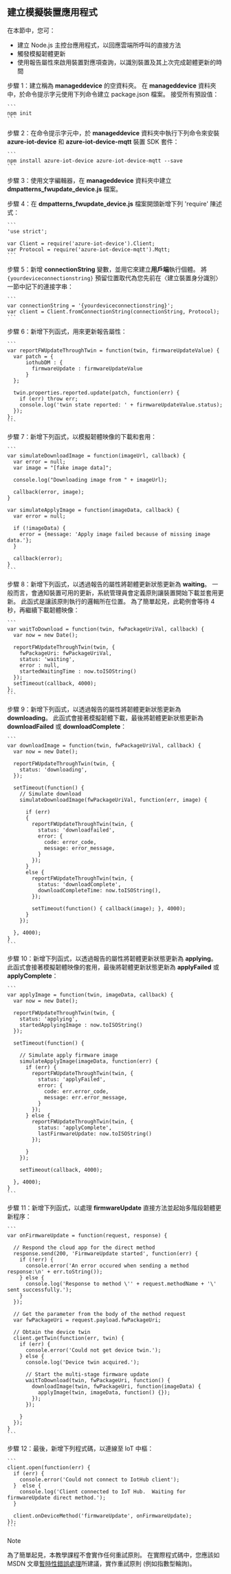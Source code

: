 ## <a name="create-a-simulated-device-app"></a>建立模擬裝置應用程式
在本節中，您可：

* 建立 Node.js 主控台應用程式，以回應雲端所呼叫的直接方法
* 觸發模擬韌體更新
* 使用報告屬性來啟用裝置對應項查詢，以識別裝置及其上次完成韌體更新的時間

步驟 1：建立稱為 **manageddevice** 的空資料夾。  在 **manageddevice** 資料夾中，於命令提示字元使用下列命令建立 package.json 檔案。 接受所有預設值：
   
    ```
    npm init
    ```

步驟 2：在命令提示字元中，於 **manageddevice** 資料夾中執行下列命令來安裝 **azure-iot-device** 和 **azure-iot-device-mqtt** 裝置 SDK 套件：
   
    ```
    npm install azure-iot-device azure-iot-device-mqtt --save
    ```

步驟 3：使用文字編輯器，在 **manageddevice** 資料夾中建立 **dmpatterns_fwupdate_device.js** 檔案。

步驟 4：在 **dmpatterns_fwupdate_device.js** 檔案開頭新增下列 'require' 陳述式：
   
    ```
    'use strict';
   
    var Client = require('azure-iot-device').Client;
    var Protocol = require('azure-iot-device-mqtt').Mqtt;
    ```
步驟 5：新增 **connectionString** 變數，並用它來建立**用戶端**執行個體。 將 `{yourdeviceconnectionstring}` 預留位置取代為您先前在〈建立裝置身分識別〉一節中記下的連接字串：
   
    ```
    var connectionString = '{yourdeviceconnectionstring}';
    var client = Client.fromConnectionString(connectionString, Protocol);
    ```

步驟 6：新增下列函式，用來更新報告屬性：
   
    ```
    var reportFWUpdateThroughTwin = function(twin, firmwareUpdateValue) {
      var patch = {
          iothubDM : {
            firmwareUpdate : firmwareUpdateValue
          }
      };
   
      twin.properties.reported.update(patch, function(err) {
        if (err) throw err;
        console.log('twin state reported: ' + firmwareUpdateValue.status);
      });
    };
    ```

步驟 7：新增下列函式，以模擬韌體映像的下載和套用：
   
    ```
    var simulateDownloadImage = function(imageUrl, callback) {
      var error = null;
      var image = "[fake image data]";
   
      console.log("Downloading image from " + imageUrl);
   
      callback(error, image);
    }
   
    var simulateApplyImage = function(imageData, callback) {
      var error = null;
   
      if (!imageData) {
        error = {message: 'Apply image failed because of missing image data.'};
      }
   
      callback(error);
    }
    ```

步驟 8：新增下列函式，以透過報告的屬性將韌體更新狀態更新為 **waiting**。 一般而言，會通知裝置可用的更新，系統管理員會定義原則讓裝置開始下載並套用更新。 此函式是讓該原則執行的邏輯所在位置。 為了簡單起見，此範例會等待 4 秒，再繼續下載韌體映像：
   
    ```
    var waitToDownload = function(twin, fwPackageUriVal, callback) {
      var now = new Date();
   
      reportFWUpdateThroughTwin(twin, {
        fwPackageUri: fwPackageUriVal,
        status: 'waiting',
        error : null,
        startedWaitingTime : now.toISOString()
      });
      setTimeout(callback, 4000);
    };
    ```

步驟 9：新增下列函式，以透過報告的屬性將韌體更新狀態更新為 **downloading**。 此函式會接著模擬韌體下載，最後將韌體更新狀態更新為 **downloadFailed** 或 **downloadComplete**：
   
    ```
    var downloadImage = function(twin, fwPackageUriVal, callback) {
      var now = new Date();   
   
      reportFWUpdateThroughTwin(twin, {
        status: 'downloading',
      });
   
      setTimeout(function() {
        // Simulate download
        simulateDownloadImage(fwPackageUriVal, function(err, image) {
   
          if (err)
          {
            reportFWUpdateThroughTwin(twin, {
              status: 'downloadfailed',
              error: {
                code: error_code,
                message: error_message,
              }
            });
          }
          else {        
            reportFWUpdateThroughTwin(twin, {
              status: 'downloadComplete',
              downloadCompleteTime: now.toISOString(),
            });
   
            setTimeout(function() { callback(image); }, 4000);   
          }
        });
   
      }, 4000);
    }
    ```

步驟 10：新增下列函式，以透過報告的屬性將韌體更新狀態更新為 **applying**。 此函式會接著模擬韌體映像的套用，最後將韌體更新狀態更新為 **applyFailed** 或 **applyComplete**：
    
    ```
    var applyImage = function(twin, imageData, callback) {
      var now = new Date();   
    
      reportFWUpdateThroughTwin(twin, {
        status: 'applying',
        startedApplyingImage : now.toISOString()
      });
    
      setTimeout(function() {
    
        // Simulate apply firmware image
        simulateApplyImage(imageData, function(err) {
          if (err) {
            reportFWUpdateThroughTwin(twin, {
              status: 'applyFailed',
              error: {
                code: err.error_code,
                message: err.error_message,
              }
            });
          } else { 
            reportFWUpdateThroughTwin(twin, {
              status: 'applyComplete',
              lastFirmwareUpdate: now.toISOString()
            });    
    
          }
        });
    
        setTimeout(callback, 4000);
    
      }, 4000);
    }
    ```

步驟 11：新增下列函式，以處理 **firmwareUpdate** 直接方法並起始多階段韌體更新程序：
    
    ```
    var onFirmwareUpdate = function(request, response) {
    
      // Respond the cloud app for the direct method
      response.send(200, 'FirmwareUpdate started', function(err) {
        if (!err) {
          console.error('An error occured when sending a method response:\n' + err.toString());
        } else {
          console.log('Response to method \'' + request.methodName + '\' sent successfully.');
        }
      });
    
      // Get the parameter from the body of the method request
      var fwPackageUri = request.payload.fwPackageUri;
    
      // Obtain the device twin
      client.getTwin(function(err, twin) {
        if (err) {
          console.error('Could not get device twin.');
        } else {
          console.log('Device twin acquired.');
    
          // Start the multi-stage firmware update
          waitToDownload(twin, fwPackageUri, function() {
            downloadImage(twin, fwPackageUri, function(imageData) {
              applyImage(twin, imageData, function() {});    
            });  
          });
    
        }
      });
    }
    ```

步驟 12：最後，新增下列程式碼，以連線至 IoT 中樞：
    
    ```
    client.open(function(err) {
      if (err) {
        console.error('Could not connect to IotHub client');
      }  else {
        console.log('Client connected to IoT Hub.  Waiting for firmwareUpdate direct method.');
      }
    
      client.onDeviceMethod('firmwareUpdate', onFirmwareUpdate);
    });
    ```

> [!NOTE]
> 為了簡單起見，本教學課程不會實作任何重試原則。 在實際程式碼中，您應該如 MSDN 文章[暫時性錯誤處理](https://msdn.microsoft.com/library/hh675232.aspx)所建議，實作重試原則 (例如指數型輪詢)。
> 
> 